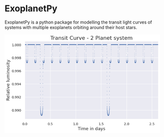# ExoplanetPy

ExoplanetPy is a python package for modelling the transit light curves of systems with multiple exoplanets orbiting around their host stars.

![test plot](ExoplanetPy/test_plots/testv0_plot.png)
